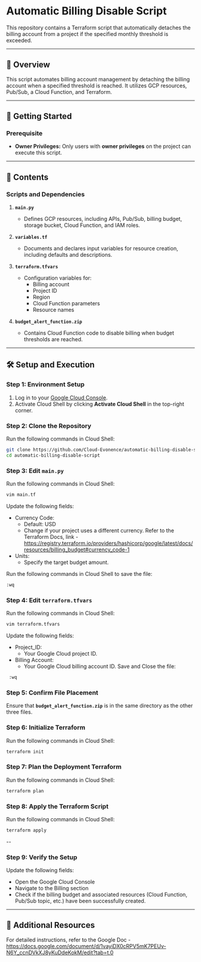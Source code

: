 # Automatic Billing Disable Script

This repository contains a Terraform script that automatically detaches the billing account from a project if the specified monthly threshold is exceeded.

---

## 📝 Overview

This script automates billing account management by detaching the billing account when a specified threshold is reached. It utilizes GCP resources, Pub/Sub, a Cloud Function, and Terraform.

---

## 🚀 Getting Started

### **Prerequisite**
- **Owner Privileges:** Only users with **owner privileges** on the project can execute this script.

---

## 📂 Contents

### **Scripts and Dependencies**
1. **`main.py`**  
   - Defines GCP resources, including APIs, Pub/Sub, billing budget, storage bucket, Cloud Function, and IAM roles.
   
2. **`variables.tf`**  
   - Documents and declares input variables for resource creation, including defaults and descriptions.
   
3. **`terraform.tfvars`**  
   - Configuration variables for:
     - Billing account
     - Project ID
     - Region
     - Cloud Function parameters
     - Resource names
   
4. **`budget_alert_function.zip`**  
   - Contains Cloud Function code to disable billing when budget thresholds are reached.

---

## 🛠️ Setup and Execution

### Step 1: Environment Setup
1. Log in to your [Google Cloud Console](https://console.cloud.google.com/).
2. Activate Cloud Shell by clicking **Activate Cloud Shell** in the top-right corner.

### Step 2: Clone the Repository
Run the following commands in Cloud Shell:  
```bash
git clone https://github.com/Cloud-Evonence/automatic-billing-disable-script.git
cd automatic-billing-disable-script
```
### Step 3: Edit **`main.py`** 
Run the following commands in Cloud Shell:
```bash
vim main.tf
```
Update the following fields:
 - Currency Code:
     - Default: USD
     - Change if your project uses a different currency. Refer to the Terraform Docs, link - https://registry.terraform.io/providers/hashicorp/google/latest/docs/resources/billing_budget#currency_code-1
 - Units:
     - Specify the target budget amount.

Run the following commands in Cloud Shell to save the file:
 ```bash
 :wq
 ```
### Step 4: Edit **`terraform.tfvars`**
Run the following commands in Cloud Shell:
```bash
vim terraform.tfvars
```
Update the following fields:
  - Project_ID:
     - Your Google Cloud project ID.
  - Billing Account:
     - Your Google Cloud billing account ID.
Save and Close the file:
```bash
 :wq
```

### Step 5: Confirm File Placement 
Ensure that **`budget_alert_function.zip`**  is in the same directory as the other three files.

### Step 6: Initialize Terraform
Run the following commands in Cloud Shell:
```bash
terraform init
```

### Step 7: Plan the Deployment Terraform
Run the following commands in Cloud Shell:
```bash
terraform plan
```

### Step 8: Apply the Terraform Script
Run the following commands in Cloud Shell:
```bash
terraform apply
```

--

### Step 9: Verify the Setup
Update the following fields:
  - Open the Google Cloud Console 
  - Navigate to the Billing section
  - Check if the billing budget and associated resources (Cloud Function, Pub/Sub topic, etc.) have been successfully created.

---

## 📖 Additional Resources
For detailed instructions, refer to the Google Doc - https://docs.google.com/document/d/1vayiDX0cRPV5mK7PEUv-N6Y_ccnDVkXJ8yKuDdeKokM/edit?tab=t.0


